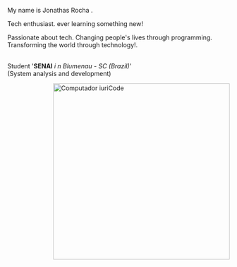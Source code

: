<p align="left"> 
  My name is Jonathas Rocha </strong>.<br>
  
  Tech enthusiast. ever learning something new!

  Passionate about tech. Changing people's lives through programming. Transforming the world through technology!. <br><br>

  Student '**SENAI** *i
  n Blumenau - SC (Brazil)*' <br>(System analysis and development)
</p>

<img src="https://raw.githubusercontent.com/MicaelliMedeiros/micaellimedeiros/master/image/computer-illustration.png" min-width="400px" max-width="400px" width="400px" align="right" alt="Computador iuriCode">
